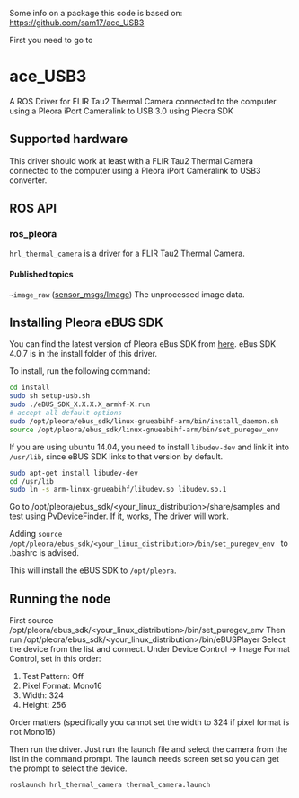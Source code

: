 Some info on a package this code is based on:
https://github.com/sam17/ace_USB3


First you need to go to

# ace_USB3
A ROS Driver for FLIR Tau2 Thermal Camera connected to the computer using a
Pleora iPort Cameralink to USB 3.0 using Pleora SDK

## Supported hardware
This driver should work at least with a FLIR Tau2 Thermal Camera connected to the computer using a
Pleora iPort Cameralink to USB3 converter.

## ROS API

### ros_pleora

`hrl_thermal_camera` is a driver for a FLIR Tau2 Thermal Camera.

#### Published topics

`~image_raw` ([sensor_msgs/Image](http://docs.ros.org/api/sensor_msgs/html/msg/Image.html))
    The unprocessed image data.

## Installing Pleora eBUS SDK
You can find the latest version of Pleora eBus SDK from [here](http://www.pleora.com/support-center/documentation-downloads). eBus SDK 4.0.7 is in the install folder of this driver.

To install, run the following command:

```bash
cd install
sudo sh setup-usb.sh
sudo ./eBUS_SDK_X.X.X.X_armhf-X.run
# accept all default options
sudo /opt/pleora/ebus_sdk/linux-gnueabihf-arm/bin/install_daemon.sh
source /opt/pleora/ebus_sdk/linux-gnueabihf-arm/bin/set_puregev_env
```
If you are using ubuntu 14.04, you need to install `libudev-dev` and link it into `/usr/lib`, since eBUS SDK links to that version by default.

```bash
sudo apt-get install libudev-dev
cd /usr/lib
sudo ln -s arm-linux-gnueabihf/libudev.so libudev.so.1
```

Go to /opt/pleora/ebus_sdk/<your_linux_distribution>/share/samples and test using PvDeviceFinder. If it, works, The driver will work.

Adding ```source /opt/pleora/ebus_sdk/<your_linux_distribution>/bin/set_puregev_env ``` to .bashrc is advised.

This will install the eBUS SDK to `/opt/pleora`.

## Running the node
First source /opt/pleora/ebus_sdk/<your_linux_distribution>/bin/set_puregev_env
Then run /opt/pleora/ebus_sdk/<your_linux_distribution>/bin/eBUSPlayer
Select the device from the list and connect.
Under Device Control -> Image Format Control, set in this order:
1) Test Pattern: Off
2) Pixel Format: Mono16
3) Width: 324
4) Height: 256

Order matters (specifically you cannot set the width to 324 if pixel format is not Mono16)

Then run the driver. Just run the launch file and select the camera from the list in the command prompt.
The launch needs screen set so you can get the prompt to select the device.

```
roslaunch hrl_thermal_camera thermal_camera.launch
```
